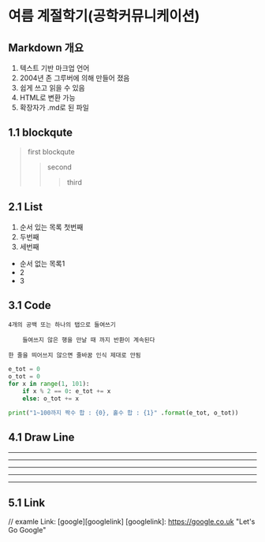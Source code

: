 여름 계절학기(공학커뮤니케이션)
======================

Markdown 개요
-----------------
1. 텍스트 기반 마크업 언어
2. 2004년 존 그루버에 의해 만들어 졌음
3. 쉽게 쓰고 읽을 수 있음
4. HTML로 변환 가능
5. 확장자가 .md로 된 파일

## 1.1 blockqute
> first blockqute
>	> second
>	>	> third

## 2.1 List
1. 순서 있는 목록 첫번째
2. 두번째
3. 세번째

* 순서 없는 목록1
 * 2
  * 3

## 3.1 Code
	4개의 공백 또는 하나의 탭으로 들여쓰기

		들여쓰지 않은 행을 만날 때 까지 반환이 계속된다

	한 줄을 띄어쓰지 않으면 줄바꿈 인식 제대로 안됨

``` Python
e_tot = 0
o_tot = 0
for x in range(1, 101):
    if x % 2 == 0: e_tot += x
    else: o_tot += x

print("1~100까지 짝수 합 : {0}, 홀수 합 : {1}" .format(e_tot, o_tot))
```
## 4.1 Draw Line
* * *
***
*****
- - -
-----------------

## 5.1 Link
// examle
Link: [google][googlelink]
[googlelink]: https://google.co.uk "Let's Go Google"


